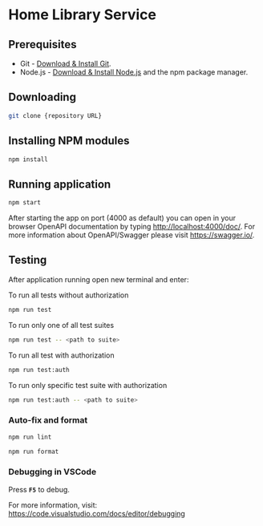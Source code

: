 # Home Library Service

## Prerequisites

- Git - [Download & Install Git](https://git-scm.com/downloads).
- Node.js - [Download & Install Node.js](https://nodejs.org/en/download/) and the npm package manager.

## Downloading

```sh
git clone {repository URL}
```

## Installing NPM modules

```sh
npm install
```

## Running application

```sh
npm start
```

After starting the app on port (4000 as default) you can open
in your browser OpenAPI documentation by typing <http://localhost:4000/doc/>.
For more information about OpenAPI/Swagger please visit <https://swagger.io/>.

## Testing

After application running open new terminal and enter:

To run all tests without authorization

```sh
npm run test
```

To run only one of all test suites

```sh
npm run test -- <path to suite>
```

To run all test with authorization

```sh
npm run test:auth
```

To run only specific test suite with authorization

```sh
npm run test:auth -- <path to suite>
```

### Auto-fix and format

```sh
npm run lint
```

```sh
npm run format
```

### Debugging in VSCode

Press **`F5`** to debug.

For more information, visit: <https://code.visualstudio.com/docs/editor/debugging>
